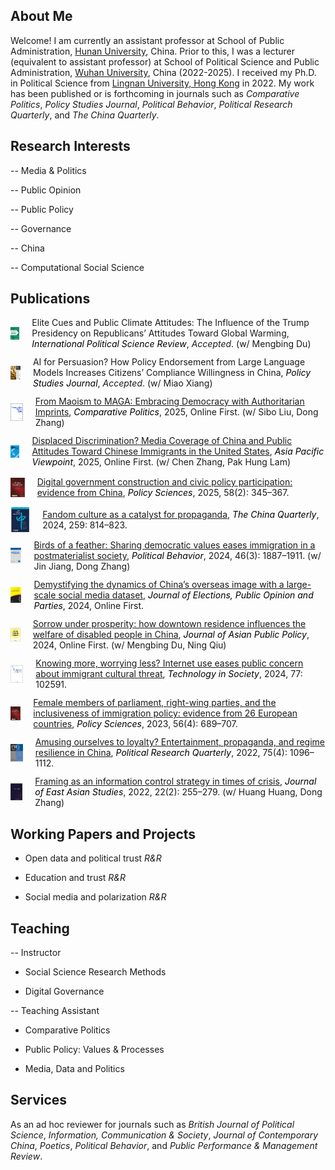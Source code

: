 ## About Me

Welcome! I am currently an assistant professor at School of Public Administration, [Hunan University](https://www-en.hnu.edu.cn/), China. Prior to this, I was a lecturer (equivalent to assistant professor) at School of Political Science and Public Administration, [Wuhan University](https://en.whu.edu.cn/), China (2022-2025). I received my Ph.D. in Political Science from [Lingnan University, Hong Kong](https://www.ln.edu.hk/) in 2022. My work has been published or is forthcoming in journals such as *Comparative Politics*, *Policy Studies Journal*, *Political Behavior*, *Political Research Quarterly*, and *The China Quarterly*.

## Research Interests

-- Media & Politics

-- Public Opinion

-- Public Policy 

-- Governance

-- China

-- Computational Social Science

## Publications

<div style="display:flex; align-items:center; margin-bottom:12px;">
  <div style="width:40px; height:40px; display:flex; align-items:center; justify-content:center; margin-right:20px;">
    <img src="docs/assets/ipsr.png" alt="IPSR" style="max-width:100%; max-height:100%; object-fit:contain;">
  </div>
  <span>
    Elite Cues and Public Climate Attitudes: The Influence of the Trump Presidency on Republicans’ Attitudes Toward Global Warming, 
    <span style="font-style:italic; color:black;">International Political Science Review</span>, 
    <i>Accepted</i>. (w/ Mengbing Du)
  </span>
</div>

  <div style="display:flex; align-items:center; margin-bottom:12px;">
    <div style="width:40px; height:40px; display:flex; align-items:center; justify-content:center; margin-right:20px;">
      <img src="docs/assets/psj_new.png" alt="PSJ" style="max-width:100%; max-height:100%; object-fit:contain;">
    </div>
    <span>
      AI for Persuasion? How Policy Endorsement from Large Language Models Increases Citizens’ Compliance Willingness in China, 
      <span style="font-style:italic; color:black;">Policy Studies Journal</span>, 
      <i>Accepted</i>. (w/ Miao Xiang)
    </span>
  </div>

  <div style="display:flex; align-items:center; margin-bottom:12px;">
    <div style="width:40px; height:40px; display:flex; align-items:center; justify-content:center; margin-right:20px;">
      <img src="docs/assets/cp_new.png" alt="CP" style="max-width:100%; max-height:100%; object-fit:contain;">
    </div>
    <span>
      <a href="https://www.ingentaconnect.com/content/cuny/cp/pre-prints/content-jcpo2589;jsessionid=1tfqmkbwl3r5z.x-ic-live-01">From Maoism to MAGA: Embracing Democracy with Authoritarian Imprints</a>, 
      <span style="font-style:italic; color:black;">Comparative Politics</span>, 2025, Online First. (w/ Sibo Liu, Dong Zhang)
    </span>
  </div>

  <div style="display:flex; align-items:center; margin-bottom:12px;">
    <div style="width:40px; height:40px; display:flex; align-items:center; justify-content:center; margin-right:20px;">
      <img src="docs/assets/apv.png" alt="APV" style="max-width:100%; max-height:100%; object-fit:contain;">
    </div>
    <span>
      <a href="https://onlinelibrary.wiley.com/doi/abs/10.1111/apv.12449">Displaced Discrimination? Media Coverage of China and Public Attitudes Toward Chinese Immigrants in the United States</a>, 
      <span style="font-style:italic; color:black;">Asia Pacific Viewpoint</span>, 2025, Online First. (w/ Chen Zhang, Pak Hung Lam)
    </span>
  </div>

  <div style="display:flex; align-items:center; margin-bottom:12px;">
    <div style="width:40px; height:40px; display:flex; align-items:center; justify-content:center; margin-right:20px;">
      <img src="docs/assets/ps.jpg" alt="PS" style="max-width:100%; max-height:100%; object-fit:contain;">
    </div>
    <span>
      <a href="https://link.springer.com/article/10.1007/s11077-025-09576-7">Digital government construction and civic policy participation: evidence from China</a>, 
      <span style="font-style:italic; color:black;">Policy Sciences</span>, 2025, 58(2): 345–367.
    </span>
  </div>

  <div style="display:flex; align-items:center; margin-bottom:12px;">
    <div style="width:40px; height:40px; display:flex; align-items:center; justify-content:center; margin-right:20px;">
      <img src="docs/assets/cq.png" alt="CQ" style="max-width:100%; max-height:100%; object-fit:contain;">
    </div>
    <span>
      <a href="https://www.cambridge.org/core/journals/china-quarterly/article/abs/fandom-culture-as-a-catalyst-for-propaganda/F652D4643CDC257658C4D8305DFB2705">Fandom culture as a catalyst for propaganda</a>, 
      <span style="font-style:italic; color:black;">The China Quarterly</span>, 2024, 259: 814–823.
    </span>
  </div>

  <div style="display:flex; align-items:center; margin-bottom:12px;">
    <div style="width:40px; height:40px; display:flex; align-items:center; justify-content:center; margin-right:20px;">
      <img src="docs/assets/pobe.jpg" alt="POBE" style="max-width:100%; max-height:100%; object-fit:contain;">
    </div>
    <span>
      <a href="https://link.springer.com/article/10.1007/s11109-023-09900-y">Birds of a feather: Sharing democratic values eases immigration in a postmaterialist society</a>, 
      <span style="font-style:italic; color:black;">Political Behavior</span>, 2024, 46(3): 1887–1911. (w/ Jin Jiang, Dong Zhang)
    </span>
  </div>

  <div style="display:flex; align-items:center; margin-bottom:12px;">
    <div style="width:40px; height:40px; display:flex; align-items:center; justify-content:center; margin-right:20px;">
      <img src="docs/assets/jepop.png" alt="JEPOP" style="max-width:100%; max-height:100%; object-fit:contain;">
    </div>
    <span>
      <a href="https://www.tandfonline.com/doi/abs/10.1080/17457289.2024.2421562">Demystifying the dynamics of China’s overseas image with a large-scale social media dataset</a>, 
      <span style="font-style:italic; color:black;">Journal of Elections, Public Opinion and Parties</span>, 2024, Online First.
    </span>
  </div>

  <div style="display:flex; align-items:center; margin-bottom:12px;">
    <div style="width:40px; height:40px; display:flex; align-items:center; justify-content:center; margin-right:20px;">
      <img src="docs/assets/japp.jpg" alt="JAPP" style="max-width:100%; max-height:100%; object-fit:contain;">
    </div>
    <span>
      <a href="https://www.tandfonline.com/doi/abs/10.1080/17516234.2024.2372136">Sorrow under prosperity: how downtown residence influences the welfare of disabled people in China</a>, 
      <span style="font-style:italic; color:black;">Journal of Asian Public Policy</span>, 2024, Online First. (w/ Mengbing Du, Ning Qiu)
    </span>
  </div>

  <div style="display:flex; align-items:center; margin-bottom:12px;">
    <div style="width:40px; height:40px; display:flex; align-items:center; justify-content:center; margin-right:20px;">
      <img src="docs/assets/tis.jpg" alt="TiS" style="max-width:100%; max-height:100%; object-fit:contain;">
    </div>
    <span>
      <a href="https://www.sciencedirect.com/science/article/abs/pii/S0160791X24001398">Knowing more, worrying less? Internet use eases public concern about immigrant cultural threat</a>, 
      <span style="font-style:italic; color:black;">Technology in Society</span>, 2024, 77: 102591.
    </span>
  </div>

  <div style="display:flex; align-items:center; margin-bottom:12px;">
    <div style="width:40px; height:40px; display:flex; align-items:center; justify-content:center; margin-right:20px;">
      <img src="docs/assets/ps.jpg" alt="PS" style="max-width:100%; max-height:100%; object-fit:contain;">
    </div>
    <span>
      <a href="https://link.springer.com/article/10.1007/s11077-023-09516-3">Female members of parliament, right-wing parties, and the inclusiveness of immigration policy: evidence from 26 European countries</a>, 
      <span style="font-style:italic; color:black;">Policy Sciences</span>, 2023, 56(4): 689–707.
    </span>
  </div>

  <div style="display:flex; align-items:center; margin-bottom:12px;">
    <div style="width:40px; height:40px; display:flex; align-items:center; justify-content:center; margin-right:20px;">
      <img src="docs/assets/prq.png" alt="PRQ" style="max-width:100%; max-height:100%; object-fit:contain;">
    </div>
    <span>
      <a href="https://journals.sagepub.com/doi/abs/10.1177/10659129211049389">Amusing ourselves to loyalty? Entertainment, propaganda, and regime resilience in China</a>, 
      <span style="font-style:italic; color:black;">Political Research Quarterly</span>, 2022, 75(4): 1096–1112.
    </span>
  </div>

  <div style="display:flex; align-items:center; margin-bottom:12px;">
    <div style="width:40px; height:40px; display:flex; align-items:center; justify-content:center; margin-right:20px;">
      <img src="docs/assets/jeas.jpg" alt="JEAS" style="max-width:100%; max-height:100%; object-fit:contain;">
    </div>
    <span>
      <a href="https://www.cambridge.org/core/journals/journal-of-east-asian-studies/article/framing-as-an-information-control-strategy-in-times-of-crisis/7604E7F9879144E6257B5923C434A2BD">Framing as an information control strategy in times of crisis</a>, 
      <span style="font-style:italic; color:black;">Journal of East Asian Studies</span>, 2022, 22(2): 255–279. (w/ Huang Huang, Dong Zhang)
    </span>
  </div>
   
## Working Papers and Projects

- Open data and political trust *R&R*

- Education and trust *R&R*

- Social media and polarization *R&R*

## Teaching

-- Instructor 

- Social Science Research Methods

- Digital Governance 

-- Teaching Assistant

- Comparative Politics

- Public Policy: Values & Processes

- Media, Data and Politics

## Services

As an ad hoc reviewer for journals such as *British Journal of Political Science*, *Information, Communication & Society*, *Journal of Contemporary China*, *Poetics*, *Political Behavior*, and *Public Performance & Management Review*.
